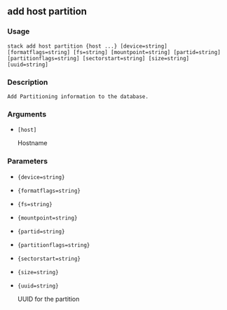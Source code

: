 ## add host partition

### Usage

`stack add host partition {host ...} [device=string] [formatflags=string] [fs=string] [mountpoint=string] [partid=string] [partitionflags=string] [sectorstart=string] [size=string] [uuid=string]`

### Description


	Add Partitioning information to the database.
	
	

### Arguments

* `[host]`

   Hostname


### Parameters
* `{device=string}`
* `{formatflags=string}`
* `{fs=string}`
* `{mountpoint=string}`
* `{partid=string}`
* `{partitionflags=string}`
* `{sectorstart=string}`
* `{size=string}`
* `{uuid=string}`

   UUID for the partition


